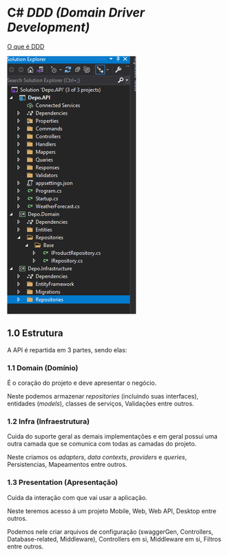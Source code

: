 # C# _DDD (*Domain Driver Development*)_

[O que é DDD](https://www.zup.com.br/blog/domain-driven-design-ddd)

![EstruturaDomain](../assets/img/Estrutura.png)

## 1.0 Estrutura
A API é repartida em 3 partes, sendo elas:

### 1.1 Domain (Domínio)
É o coração do projeto e deve apresentar o negócio.  

Neste podemos armazenar _repositories_ (incluindo suas interfaces), entidades (_*models*_), classes de serviços, Validações entre outros.

### 1.2 Infra (Infraestrutura)
Cuida do suporte geral as demais implementações e em geral possui uma outra camada que se comunica com todas as camadas do projeto.  

Neste criamos os _adapters_, _data contexts_, _providers_ e _queries_, Persistencias, Mapeamentos entre outros.  

### 1.3 Presentation (Apresentação)
Cuida da interação com que vai usar a aplicação.  

Neste teremos acesso á um projeto Mobile, Web, Web API, Desktop entre outros.  

Podemos nele criar arquivos de configuração (swaggerGen, Controllers, Database-related, Middleware), Controllers em si, Middleware em si, Filtros entre outros.  

